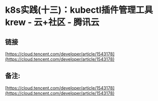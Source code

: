 # k8s实践(十三)：kubectl插件管理工具krew - 云+社区 - 腾讯云
## 链接

 [https://cloud.tencent.com/developer/article/1543178](https://cloud.tencent.com/developer/article/1543178) 

## 备注:

 [https://cloud.tencent.com/developer/article/1543178](https://cloud.tencent.com/developer/article/1543178)
